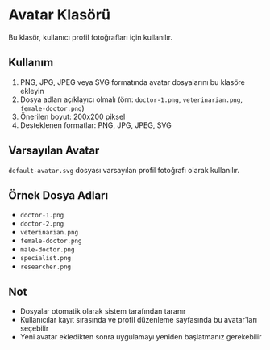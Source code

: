 # Avatar Klasörü

Bu klasör, kullanıcı profil fotoğrafları için kullanılır.

## Kullanım

1. PNG, JPG, JPEG veya SVG formatında avatar dosyalarını bu klasöre ekleyin
2. Dosya adları açıklayıcı olmalı (örn: `doctor-1.png`, `veterinarian.png`, `female-doctor.png`)
3. Önerilen boyut: 200x200 piksel
4. Desteklenen formatlar: PNG, JPG, JPEG, SVG

## Varsayılan Avatar

`default-avatar.svg` dosyası varsayılan profil fotoğrafı olarak kullanılır.

## Örnek Dosya Adları

- `doctor-1.png`
- `doctor-2.png`
- `veterinarian.png`
- `female-doctor.png`
- `male-doctor.png`
- `specialist.png`
- `researcher.png`

## Not

- Dosyalar otomatik olarak sistem tarafından taranır
- Kullanıcılar kayıt sırasında ve profil düzenleme sayfasında bu avatar'ları seçebilir
- Yeni avatar ekledikten sonra uygulamayı yeniden başlatmanız gerekebilir
